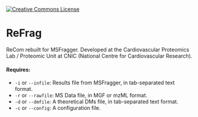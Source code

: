 <a rel="license" href="http://creativecommons.org/licenses/by-nd/4.0/"><img alt="Creative Commons License" style="border-width:0" src="https://i.creativecommons.org/l/by-nd/4.0/88x31.png" /></a><br /></a>

# ReFrag
 ReCom rebuilt for MSFragger. Developed at the Cardiovascular Proteomics Lab / Proteomic Unit at CNIC (National Centre for Cardiovascular Research).
 
 #### Requires:
 * `-i` or `--infile`: Results file from MSFragger, in tab-separated text format.
 * `-r` or `--rawfile`: MS Data file, in MGF or mzML format.
 * `-d` or `--dmfile`: A theoretical DMs file, in tab-separated text format.
 * `-c` or `--config`: A configuration file.

